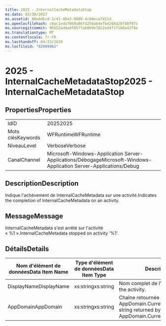 ```yaml
---
title: 2025 - InternalCacheMetadataStop
ms.date: 03/30/2017
ms.assetid: 88e6dbcd-1c41-40a3-9800-4c60eca7d11d
ms.openlocfilehash: c0ac1eda7869a86fd256a64efb4268d28f48f97c
ms.sourcegitcommit: 9b552addadfb57fab0b9e7852ed4f1f1b8a42f8e
ms.translationtype: MT
ms.contentlocale: fr-FR
ms.lasthandoff: 04/23/2019
ms.locfileid: "62009862"
---
```

# <a name="2025---internalcachemetadatastop"></a><span data-ttu-id="98033-102">2025 - InternalCacheMetadataStop</span><span class="sxs-lookup"><span data-stu-id="98033-102">2025 - InternalCacheMetadataStop</span></span>
## <a name="properties"></a><span data-ttu-id="98033-103">Properties</span><span class="sxs-lookup"><span data-stu-id="98033-103">Properties</span></span>  
  
|||  
|-|-|  
|<span data-ttu-id="98033-104">Id</span><span class="sxs-lookup"><span data-stu-id="98033-104">ID</span></span>|<span data-ttu-id="98033-105">2025</span><span class="sxs-lookup"><span data-stu-id="98033-105">2025</span></span>|  
|<span data-ttu-id="98033-106">Mots clés</span><span class="sxs-lookup"><span data-stu-id="98033-106">Keywords</span></span>|<span data-ttu-id="98033-107">WFRuntime</span><span class="sxs-lookup"><span data-stu-id="98033-107">WFRuntime</span></span>|  
|<span data-ttu-id="98033-108">Niveau</span><span class="sxs-lookup"><span data-stu-id="98033-108">Level</span></span>|<span data-ttu-id="98033-109">Verbose</span><span class="sxs-lookup"><span data-stu-id="98033-109">Verbose</span></span>|  
|<span data-ttu-id="98033-110">Canal</span><span class="sxs-lookup"><span data-stu-id="98033-110">Channel</span></span>|<span data-ttu-id="98033-111">Microsoft-Windows-Application Server-Applications/Débogage</span><span class="sxs-lookup"><span data-stu-id="98033-111">Microsoft-Windows-Application Server-Applications/Debug</span></span>|  
  
## <a name="description"></a><span data-ttu-id="98033-112">Description</span><span class="sxs-lookup"><span data-stu-id="98033-112">Description</span></span>  
 <span data-ttu-id="98033-113">Indique l'achèvement de InternalCacheMetadata sur une activité.</span><span class="sxs-lookup"><span data-stu-id="98033-113">Indicates the completion of InternalCacheMetadata on an activity.</span></span>  
  
## <a name="message"></a><span data-ttu-id="98033-114">Message</span><span class="sxs-lookup"><span data-stu-id="98033-114">Message</span></span>  
 <span data-ttu-id="98033-115">InternalCacheMetadata s'est arrêté sur l'activité « %1 ».</span><span class="sxs-lookup"><span data-stu-id="98033-115">InternalCacheMetadata stopped on activity '%1'.</span></span>  
  
## <a name="details"></a><span data-ttu-id="98033-116">Détails</span><span class="sxs-lookup"><span data-stu-id="98033-116">Details</span></span>  
  
|<span data-ttu-id="98033-117">Nom d'élément de données</span><span class="sxs-lookup"><span data-stu-id="98033-117">Data Item Name</span></span>|<span data-ttu-id="98033-118">Type d'élément de données</span><span class="sxs-lookup"><span data-stu-id="98033-118">Data Item Type</span></span>|<span data-ttu-id="98033-119">Description</span><span class="sxs-lookup"><span data-stu-id="98033-119">Description</span></span>|  
|--------------------|--------------------|-----------------|  
|<span data-ttu-id="98033-120">DisplayName</span><span class="sxs-lookup"><span data-stu-id="98033-120">DisplayName</span></span>|<span data-ttu-id="98033-121">xs:string</span><span class="sxs-lookup"><span data-stu-id="98033-121">xs:string</span></span>|<span data-ttu-id="98033-122">Nom complet de l'activité.</span><span class="sxs-lookup"><span data-stu-id="98033-122">The display name of the activity.</span></span>|  
|<span data-ttu-id="98033-123">AppDomain</span><span class="sxs-lookup"><span data-stu-id="98033-123">AppDomain</span></span>|<span data-ttu-id="98033-124">xs:string</span><span class="sxs-lookup"><span data-stu-id="98033-124">xs:string</span></span>|<span data-ttu-id="98033-125">Chaîne retournée par AppDomain.CurrentDomain.FriendlyName.</span><span class="sxs-lookup"><span data-stu-id="98033-125">The string returned by AppDomain.CurrentDomain.FriendlyName.</span></span>|
